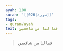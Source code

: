 ```yaml
---
ayah: 100
surah: '[[026|سورة]]'
tags:
- quran/ayah
text: فما لنا من شافعين
---
```

> فما لنا من شافعين
